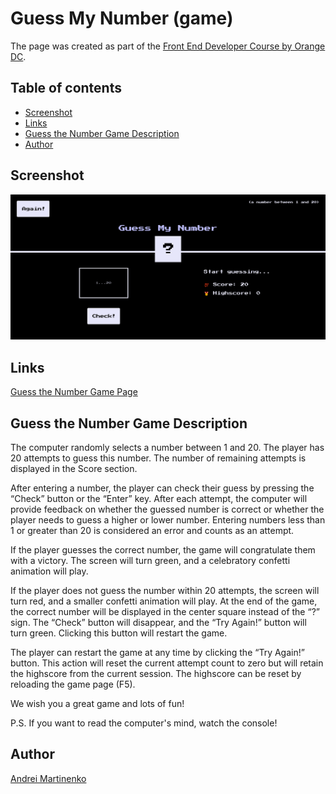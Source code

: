 # Guess My Number (game)

The page was created as part of the [Front End Developer Course by Orange DC](https://digitalcenter.orange.md/).

## Table of contents
- [Screenshot](#screenshot)
- [Links](#Links)
- [Guess the Number Game Description](#guess-the-number-game-description)
- [Author](#author)

## Screenshot

![](./image/screenshot.png)

## Links

[Guess the Number Game Page](https://axinitm.github.io/ODC-Guess-the-Number-Game/)

## Guess the Number Game Description

The computer randomly selects a number between 1 and 20. The player has 20 attempts to guess this number. The number of remaining attempts is displayed in the Score section.

After entering a number, the player can check their guess by pressing the “Check” button or the “Enter” key. After each attempt, the computer will provide feedback on whether the guessed number is correct or whether the player needs to guess a higher or lower number. Entering numbers less than 1 or greater than 20 is considered an error and counts as an attempt.

If the player guesses the correct number, the game will congratulate them with a victory. The screen will turn green, and a celebratory confetti animation will play.

If the player does not guess the number within 20 attempts, the screen will turn red, and a smaller confetti animation will play. At the end of the game, the correct number will be displayed in the center square instead of the “?” sign. The “Check” button will disappear, and the “Try Again!” button will turn green. Clicking this button will restart the game.

The player can restart the game at any time by clicking the “Try Again!” button. This action will reset the current attempt count to zero but will retain the highscore from the current session. The highscore can be reset by reloading the game page (F5).

We wish you a great game and lots of fun! 

P.S. If you want to read the computer's mind, watch the console!

## Author

[Andrei Martinenko](https://github.com/AxinitM)
